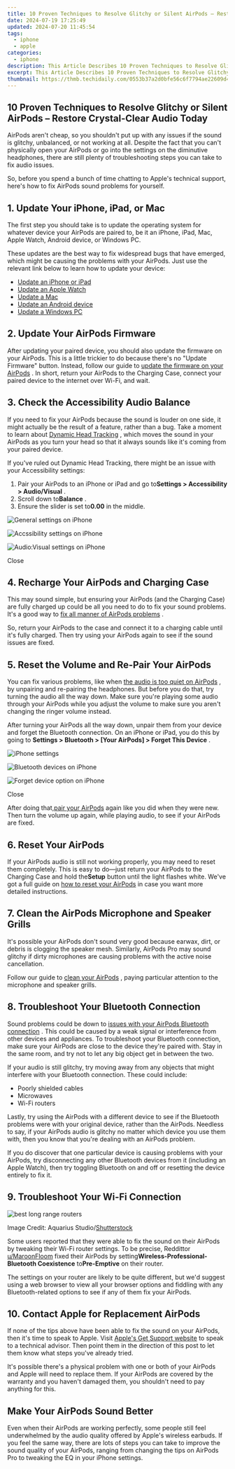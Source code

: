 ```yaml
---
title: 10 Proven Techniques to Resolve Glitchy or Silent AirPods – Restore Crystal-Clear Audio Today
date: 2024-07-19 17:25:49
updated: 2024-07-20 11:45:54
tags:
  - iphone
  - apple
categories:
  - iphone
description: This Article Describes 10 Proven Techniques to Resolve Glitchy or Silent AirPods – Restore Crystal-Clear Audio Today
excerpt: This Article Describes 10 Proven Techniques to Resolve Glitchy or Silent AirPods – Restore Crystal-Clear Audio Today
thumbnail: https://thmb.techidaily.com/0553b37a2d0bfe56c6f7794ae22609d4c46a2b30d090cb5ced8396683e115022.jpg
---
```


## 10 Proven Techniques to Resolve Glitchy or Silent AirPods – Restore Crystal-Clear Audio Today

 AirPods aren't cheap, so you shouldn't put up with any issues if the sound is glitchy, unbalanced, or not working at all. Despite the fact that you can't physically open your AirPods or go into the settings on the diminutive headphones, there are still plenty of troubleshooting steps you can take to fix audio issues.

 So, before you spend a bunch of time chatting to Apple's technical support, here's how to fix AirPods sound problems for yourself.

## 1\. Update Your iPhone, iPad, or Mac

 The first step you should take is to update the operating system for whatever device your AirPods are paired to, be it an iPhone, iPad, Mac, Apple Watch, Android device, or Windows PC.

 These updates are the best way to fix widespread bugs that have emerged, which might be causing the problems with your AirPods. Just use the relevant link below to learn how to update your device:

* [Update an iPhone or iPad](https://www.makeuseof.com/tag/update-iphone-ios-apps-data/)
* [Update an Apple Watch](https://www.makeuseof.com/how-to-update-apple-watch/)
* [Update a Mac](https://www.makeuseof.com/tag/update-mac-software/)
* [Update an Android device](https://www.makeuseof.com/how-to-update-your-android-phone/)
* [Update a Windows PC](https://www.makeuseof.com/tag/update-windows-software-guide/)

## 2\. Update Your AirPods Firmware

 After updating your paired device, you should also update the firmware on your AirPods. This is a little trickier to do because there's no "Update Firmware" button. Instead, follow our guide to [update the firmware on your AirPods](https://www.makeuseof.com/how-to-update-airpods/) . In short, return your AirPods to the Charging Case, connect your paired device to the internet over Wi-Fi, and wait.

## 3\. Check the Accessibility Audio Balance

 If you need to fix your AirPods because the sound is louder on one side, it might actually be the result of a feature, rather than a bug. Take a moment to learn about [Dynamic Head Tracking](https://www.makeuseof.com/how-to-disable-dynamic-head-tracking-iphone/) , which moves the sound in your AirPods as you turn your head so that it always sounds like it's coming from your paired device.

 If you've ruled out Dynamic Head Tracking, there might be an issue with your Accessibility settings:

1. Pair your AirPods to an iPhone or iPad and go to**Settings > Accessibility > Audio/Visual** .
2. Scroll down to**Balance** .
3. Ensure the slider is set to**0.00** in the middle.

![General settings on iPhone](https://static1.makeuseofimages.com/wordpress/wp-content/uploads/2022/03/General-settings-on-iPhone.jpg)

![Accssibility settings on iPhone](https://static1.makeuseofimages.com/wordpress/wp-content/uploads/2022/03/Accssibility-settings-on-iPhone.jpg)

![Audio:Visual settings on iPhone](https://static1.makeuseofimages.com/wordpress/wp-content/uploads/2022/03/AudioVisual-settings-on-iPhone.jpg)

Close

## 4\. Recharge Your AirPods and Charging Case

 This may sound simple, but ensuring your AirPods (and the Charging Case) are fully charged up could be all you need to do to fix your sound problems. It's a good way to [fix all manner of AirPods problems](https://www.makeuseof.com/tag/apple-airpods-problems-fix/) .

 So, return your AirPods to the case and connect it to a charging cable until it's fully charged. Then try using your AirPods again to see if the sound issues are fixed.

## 5\. Reset the Volume and Re-Pair Your AirPods

 You can fix various problems, like when [the audio is too quiet on AirPods](https://www.makeuseof.com/how-to-make-airpods-louder/) , by unpairing and re-pairing the headphones. But before you do that, try turning the audio all the way down. Make sure you're playing some audio through your AirPods while you adjust the volume to make sure you aren't changing the ringer volume instead.

 After turning your AirPods all the way down, unpair them from your device and forget the Bluetooth connection. On an iPhone or iPad, you do this by going to **Settings > Bluetooth > \[Your AirPods\] > Forget This Device** .

![iPhone settings](https://static1.makeuseofimages.com/wordpress/wp-content/uploads/2022/03/iPhone-settings.jpg)

![Bluetooth devices on iPhone](https://static1.makeuseofimages.com/wordpress/wp-content/uploads/2022/03/Bluetooth-devices-on-iPhone.jpg)

![Forget device option on iPhone](https://static1.makeuseofimages.com/wordpress/wp-content/uploads/2022/03/Forget-device-option-on-iPhone.jpg)

Close

 After doing that,[pair your AirPods](https://www.makeuseof.com/tag/how-to-connect-airpods-mac-iphone-pc-android/) again like you did when they were new. Then turn the volume up again, while playing audio, to see if your AirPods are fixed.

## 6\. Reset Your AirPods

 If your AirPods audio is still not working properly, you may need to reset them completely. This is easy to do—just return your AirPods to the Charging Case and hold the**Setup** button until the light flashes white. We've got a full guide on [how to reset your AirPods](https://www.makeuseof.com/how-to-reset-airpods/) in case you want more detailed instructions.

## 7\. Clean the AirPods Microphone and Speaker Grills

 It's possible your AirPods don't sound very good because earwax, dirt, or debris is clogging the speaker mesh. Similarly, AirPods Pro may sound glitchy if dirty microphones are causing problems with the active noise cancellation.

 Follow our guide to [clean your AirPods](https://www.makeuseof.com/tag/how-to-clean-airpods-and-case/) , paying particular attention to the microphone and speaker grills.

## 8\. Troubleshoot Your Bluetooth Connection

 Sound problems could be down to [issues with your AirPods Bluetooth connection](https://www.makeuseof.com/airpods-connection-troubleshooting/) . This could be caused by a weak signal or interference from other devices and appliances. To troubleshoot your Bluetooth connection, make sure your AirPods are close to the device they're paired with. Stay in the same room, and try not to let any big object get in between the two.

 If your audio is still glitchy, try moving away from any objects that might interfere with your Bluetooth connection. These could include:

* Poorly shielded cables
* Microwaves
* Wi-Fi routers

 Lastly, try using the AirPods with a different device to see if the Bluetooth problems were with your original device, rather than the AirPods. Needless to say, if your AirPods audio is glitchy no matter which device you use them with, then you know that you're dealing with an AirPods problem.

 If you do discover that one particular device is causing problems with your AirPods, try disconnecting any other Bluetooth devices from it (including an Apple Watch), then try toggling Bluetooth on and off or resetting the device entirely to fix it.

## 9\. Troubleshoot Your Wi-Fi Connection

![best long range routers](https://static1.makeuseofimages.com/wordpress/wp-content/uploads/2022/03/best-long-range-routers.jpg)

 Image Credit: Aquarius Studio/[Shutterstock](https://www.shutterstock.com/image-photo/modern-wifi-router-on-light-commode-1299587899)

 Some users reported that they were able to fix the sound on their AirPods by tweaking their Wi-Fi router settings. To be precise, Reddittor [u/MaroonFloom](https://www.reddit.com/r/airpods/comments/psgkx4/airpods%5Fpro%5Faudio%5Fis%5Fgetting%5Fchoppy%5Frandomly/) fixed their AirPods by setting**Wireless-Professional-Bluetooth Coexistence** to**Pre-Emptive** on their router.

 The settings on your router are likely to be quite different, but we'd suggest using a web browser to view all your browser options and fiddling with any Bluetooth-related options to see if any of them fix your AirPods.

## 10\. Contact Apple for Replacement AirPods

 If none of the tips above have been able to fix the sound on your AirPods, then it's time to speak to Apple. Visit [Apple's Get Support website](http://getsupport.apple.com/) to speak to a technical advisor. Then point them in the direction of this post to let them know what steps you've already tried.

 It's possible there's a physical problem with one or both of your AirPods and Apple will need to replace them. If your AirPods are covered by the warranty and you haven't damaged them, you shouldn't need to pay anything for this.

## Make Your AirPods Sound Better

 Even when their AirPods are working perfectly, some people still feel underwhelmed by the audio quality offered by Apple's wireless earbuds. If you feel the same way, there are lots of steps you can take to improve the sound quality of your AirPods, ranging from changing the tips on AirPods Pro to tweaking the EQ in your iPhone settings.

<ins class="adsbygoogle"
     style="display:block"
     data-ad-format="autorelaxed"
     data-ad-client="ca-pub-7571918770474297"
     data-ad-slot="1223367746"></ins>



<ins class="adsbygoogle"
     style="display:block"
     data-ad-client="ca-pub-7571918770474297"
     data-ad-slot="8358498916"
     data-ad-format="auto"
     data-full-width-responsive="true"></ins>
